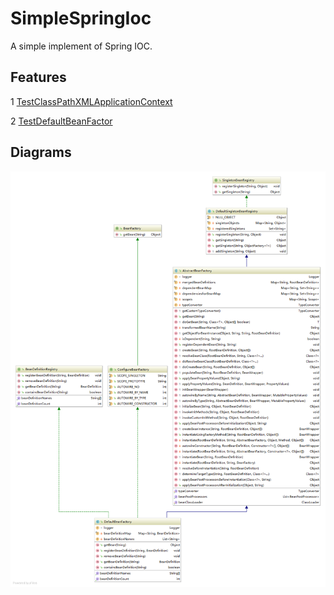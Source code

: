 # SimpleSpringIoc
A simple implement of Spring IOC.



## Features

1 [TestClassPathXMLApplicationContext](https://github.com/tanxiazhe/SimpleSpringIoc/edit/master/src/test/java/com/maomao2/spring/beans/creation/TestClassPathXMLApplicationContext.java)

2 [TestDefaultBeanFactor](https://github.com/tanxiazhe/SimpleSpringIoc/blob/master/src/test/java/com/maomao2/spring/beans/creation/TestDefaultBeanFactory.java)


## Diagrams

![DefaultBeanFactory Class Diagram](https://github.com/tanxiazhe/SimpleSpringIoc/blob/master/src/main/resources/DefaultBeanFactory.png)
